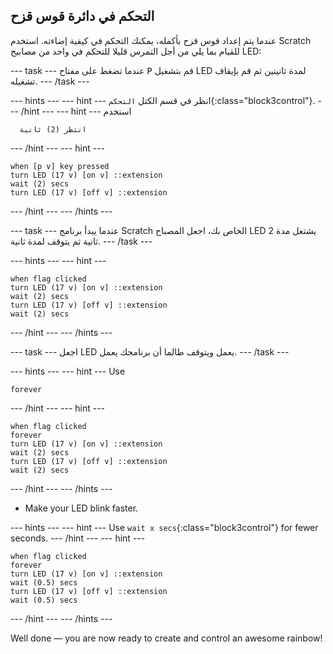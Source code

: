 ## التحكم في دائرة قوس قزح

عندما يتم إعداد قوس قزح بأكمله، يمكنك التحكم في كيفية إضاءته. استخدم Scratch للقيام بما يلي من أجل التمرس قليلا للتحكم في واحد من مصابيح LED:

\--- task \--- عندما تضغط على مفتاح <kbd>P</kbd> قم بتشغيل LED لمدة ثانيتين ثم قم بإيقاف تشغيله. \--- /task \---

\--- hints \--- \--- hint \--- انظر في قسم الكتل `التحكم`{:class="block3control"}. \--- /hint \--- \--- hint \--- استخدم

```blocks3
  انتظر (2) ثانية
```

\--- /hint \--- \--- hint \---

```blocks3
when [p v] key pressed
turn LED (17 v) [on v] ::extension
wait (2) secs
turn LED (17 v) [off v] ::extension
```

\--- /hint \--- \--- /hints \---

\--- task \--- عندما يبدأ برنامج Scratch الخاص بك، اجعل المصباح LED يشتغل مدة 2 ثانية ثم يتوقف لمدة ثانية. \--- /task \---

\--- hints \--- \--- hint \---

```blocks3
when flag clicked
turn LED (17 v) [on v] ::extension
wait (2) secs
turn LED (17 v) [off v] ::extension
wait (2) secs
```

\--- /hint \--- \--- /hints \---

\--- task \--- اجعل LED يعمل ويتوقف طالما أن برنامجك يعمل. \--- /task \---

\--- hints \--- \--- hint \--- Use

```blocks3
forever
```

\--- /hint \--- \--- hint \---

```blocks3
when flag clicked
forever
turn LED (17 v) [on v] ::extension
wait (2) secs
turn LED (17 v) [off v] ::extension
wait (2) secs
```

\--- /hint \--- \--- /hints \---

+ Make your LED blink faster.

\--- hints \--- \--- hint \--- Use `wait x secs`{:class="block3control"} for fewer seconds. \--- /hint \--- \--- hint \---

```blocks3
when flag clicked
forever
turn LED (17 v) [on v] ::extension
wait (0.5) secs
turn LED (17 v) [off v] ::extension
wait (0.5) secs
```

\--- /hint \--- \--- /hints \---

Well done — you are now ready to create and control an awesome rainbow!